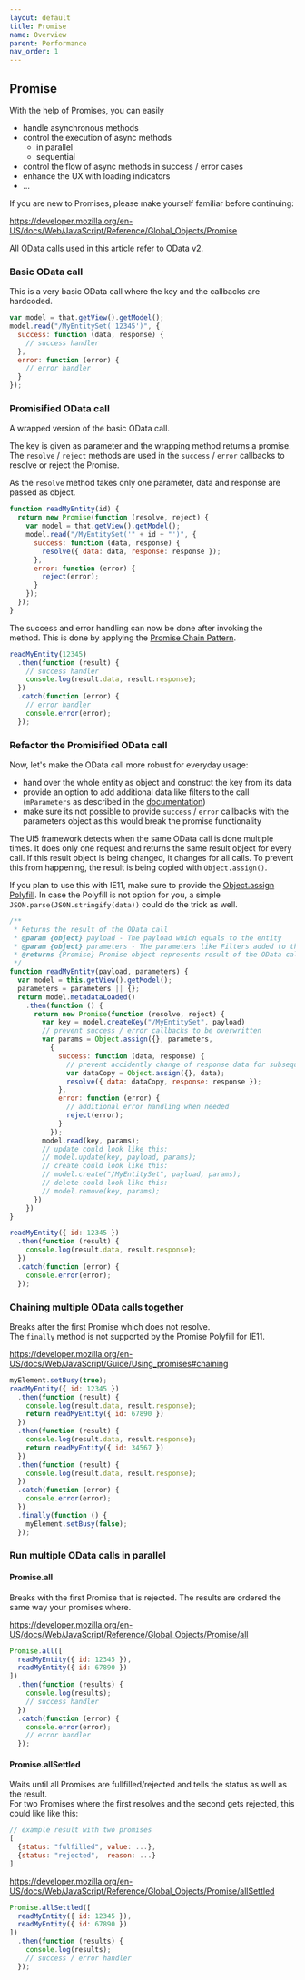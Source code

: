 ```yaml
---
layout: default
title: Promise
name: Overview
parent: Performance
nav_order: 1
---
```


## Promise

With the help of Promises, you can easily

* handle asynchronous methods
* control the execution of async methods
  * in parallel
  * sequential
* control the flow of async methods in success / error cases
* enhance the UX with loading indicators
* ...

If you are new to Promises, please make yourself familiar before continuing:

<https://developer.mozilla.org/en-US/docs/Web/JavaScript/Reference/Global_Objects/Promise>

All OData calls used in this article refer to OData v2.

### Basic OData call

This is a very basic OData call where the key and the callbacks are hardcoded.

```js
var model = that.getView().getModel();
model.read("/MyEntitySet('12345')", {
  success: function (data, response) {
    // success handler
  },
  error: function (error) {
    // error handler
  }
});
```

### Promisified OData call

A wrapped version of the basic OData call.

The key is given as parameter and the wrapping method returns a promise. The `resolve` / `reject` methods are used in the `success` / `error` callbacks to resolve or reject the Promise.

As the `resolve` method takes only one parameter, data and response are passed as object.

```js
function readMyEntity(id) {
  return new Promise(function (resolve, reject) {
    var model = that.getView().getModel();
    model.read("/MyEntitySet('" + id + "')", {
      success: function (data, response) {
        resolve({ data: data, response: response });
      },
      error: function (error) {
        reject(error);
      }
    });
  });
}
```

The success and error handling can now be done after invoking the method. This is done by applying the [Promise Chain Pattern](#chaining-multiple-odata-calls-together).

```js
readMyEntity(12345)
  .then(function (result) {
    // success handler
    console.log(result.data, result.response);
  })
  .catch(function (error) {
    // error handler
    console.error(error);
  });
```

### Refactor the Promisified OData call

Now, let's make the OData call more robust for everyday usage:

* hand over the whole entity as object and construct the key from its data
* provide an option to add additional data like filters to the call (`mParameters` as described in the [documentation](https://ui5.sap.com/#/api/sap.ui.model.odata.v2.ODataModel%23methods/read))
* make sure its not possible to provide `success` / `error` callbacks with the parameters object as this would break the promise functionality

The UI5 framework detects when the same OData call is done multiple times. It does only one request and returns the same result object for every call. If this result object is being changed, it changes for all calls. To prevent this from happening, the result is being copied with `Object.assign()`.

If you plan to use this with IE11, make sure to provide the [Object.assign Polyfill](https://developer.mozilla.org/en-US/docs/Web/JavaScript/Reference/Global_Objects/Object/assign#polyfill). In case the Polyfill is not option for you, a simple `JSON.parse(JSON.stringify(data))` could do the trick as well.

```js
/** 
 * Returns the result of the OData call
 * @param {object} payload - The payload which equals to the entity
 * @param {object} parameters - The parameters like Filters added to the OData call
 * @returns {Promise} Promise object represents result of the OData call
 */
function readMyEntity(payload, parameters) {
  var model = this.getView().getModel();
  parameters = parameters || {};
  return model.metadataLoaded()
    .then(function () {
      return new Promise(function (resolve, reject) {
        var key = model.createKey("/MyEntitySet", payload)
        // prevent success / error callbacks to be overwritten
        var params = Object.assign({}, parameters,
          {
            success: function (data, response) {
              // prevent accidently change of response data for subsequent calls
              var dataCopy = Object.assign({}, data);
              resolve({ data: dataCopy, response: response });
            },
            error: function (error) {
              // additional error handling when needed
              reject(error);
            }
          });
        model.read(key, params);
        // update could look like this:
        // model.update(key, payload, params);
        // create could look like this:
        // model.create("/MyEntitySet", payload, params);
        // delete could look like this:
        // model.remove(key, params);
      })
    })
}

readMyEntity({ id: 12345 })
  .then(function (result) {
    console.log(result.data, result.response);
  })
  .catch(function (error) {
    console.error(error);
  });
```

### Chaining multiple OData calls together

Breaks after the first Promise which does not resolve.  
The `finally` method is not supported by the Promise Polyfill for IE11.

<https://developer.mozilla.org/en-US/docs/Web/JavaScript/Guide/Using_promises#chaining>

```js
myElement.setBusy(true);
readMyEntity({ id: 12345 })
  .then(function (result) {
    console.log(result.data, result.response);
    return readMyEntity({ id: 67890 })
  })
  .then(function (result) {
    console.log(result.data, result.response);
    return readMyEntity({ id: 34567 })
  })
  .then(function (result) {
    console.log(result.data, result.response);
  })
  .catch(function (error) {
    console.error(error);
  })
  .finally(function () {
    myElement.setBusy(false);
  });
```

### Run multiple OData calls in parallel

#### Promise.all

Breaks with the first Promise that is rejected. The results are ordered the same way your promises where.

<https://developer.mozilla.org/en-US/docs/Web/JavaScript/Reference/Global_Objects/Promise/all>

```js
Promise.all([
  readMyEntity({ id: 12345 }),
  readMyEntity({ id: 67890 })
])
  .then(function (results) {
    console.log(results);
    // success handler
  })
  .catch(function (error) {
    console.error(error);
    // error handler
  });
```

#### Promise.allSettled

Waits until all Promises are fullfilled/rejected and tells the status as well as the result.  
For two Promises where the first resolves and the second gets rejected, this could like like this:

```js
// example result with two promises
[
  {status: "fulfilled", value: ...},
  {status: "rejected",  reason: ...}
]
```

<https://developer.mozilla.org/en-US/docs/Web/JavaScript/Reference/Global_Objects/Promise/allSettled>

```js
Promise.allSettled([
  readMyEntity({ id: 12345 }),
  readMyEntity({ id: 67890 })
])
  .then(function (results) {
    console.log(results);
    // success / error handler
  });
```
